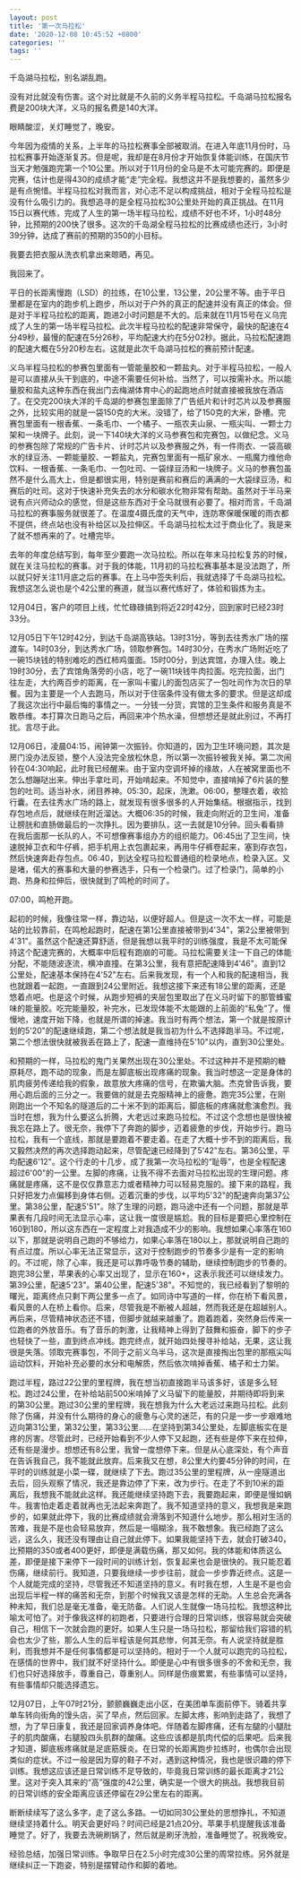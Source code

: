 ```yaml
---
layout: post
title: '第一次马拉松'
date: '2020-12-08 10:45:52 +0800'
categories: ''
tags: ''
---
```


千岛湖马拉松，别名湖乱跑。

没有对比就没有伤害。这个对比就是不久前的义务半程马拉松。千岛湖马拉松报名费是200块大洋，义马的报名费是140大洋。

眼睛酸涩，关灯睡觉了，晚安。

今年因为疫情的关系，上半年的马拉松赛事全部被取消。在进入年底11月份时，马拉松赛事开始逐渐复苏。但是呢，我却是在8月份才开始恢复体能训练，在国庆节当天才勉强跑完第一个10公里。所以对于11月份的全马是不太可能完赛的。即便是完赛，估计也是得430的成绩才能“走”完全程。我想这并不是我想要的，虽然多少是有点惋惜。半程马拉松对我而言，对心志不足以构成挑战，相对于全程马拉松是没有什么吸引力的。我想追寻的是全程马拉松30公里处开始的真正挑战。在11月15日以赛代练，完成了人生的第一场半程马拉松，成绩不好也不坏，1小时48分钟，比预期的200快了很多。这次的千岛湖全程马拉松的比赛成绩也还行，3小时39分钟，达成了赛前的预期的350的小目标。

我要去把衣服从洗衣机拿出来晾晒，再见。

我回来了。

平日的长距离慢跑（LSD）的拉练，在10公里，13公里，20公里不等。由于平日里都是在室内的跑步机上跑步，所以对于户外的真正的配速并没有真正的体会。但是对于半程马拉松的距离，跑进2小时问题是不大的。后来就在11月15号在义乌完成了人生的第一场半程马拉松。此次半程马拉松的配速非常保守，最快的配速在4分49秒，最慢的配速在5分26秒，平均配速大约在5分02秒。据此，马拉松配速跑的配速大概在5分20秒左右。这就是此次千岛湖马拉松的赛前预计配速。

义乌半程马拉松的参赛包里面有一管能量胶和一颗盐丸。对于半程马拉松，一般人是可以直接从头干到底的，中途不需要任何补给。当然了，可以按需补水。所以能量胶和盐丸这种东西在我出门去梅湖体育中心的起跑地点时就直接被我放在酒店了。在交完200块大洋的千岛湖的参赛包里面除了广告纸片和计时芯片以及参赛服之外，比较实用的就是一袋150克的大米。没错了，给了150克的大米，卧槽。完赛包里面有一根香蕉、一条毛巾、一个橘子、一瓶农夫山泉、一瓶尖叫、一颗士力架和一块牌子。此刻，说一下140块大洋的义马参赛包和完赛包，以做纪念。义马的参赛包除了常规的广告卡片、计时芯片以及参赛服之外，有一件雨衣、一袋高碳水的绿豆汤、一颗能量胶、一颗盐丸，完赛包里面有一瓶矿泉水、一瓶魔力维他命饮料、一根香蕉、一条毛巾、一包吐司、一袋绿豆汤和一块牌子。义马的参赛包虽然不是什么高大上，但是都很实用，特别是赛前和赛后的满满的一大袋绿豆汤，和赛后的吐司。这对于快速补充失去的水分和碳水化物非常有帮助。虽然对于半马来说有点兴师动众的感觉，但是这些东西对于全马就很有必要了。相对而言，千岛湖马拉松的赛事服务就很差了。在温度4摄氏度的天气中，连防寒保暖保暖的雨衣都不提供，终点站也没有补给区以及拉伸区。千岛湖马拉松太过于商业化了。我是来了就不想再来的了。吐槽完毕。

去年的年度总结写到，每年至少要跑一次马拉松。所以在年末马拉松复苏的时候，就在关注马拉松的赛事。对于我的体能，11月初的马拉松赛事基本是没法跑了，所以就只好关注11月底之后的赛事。在上马中签失利后，我就选择了千岛湖马拉松。我想这怎么说也是个42公里的赛道，就当以赛代练好了，体验和锻炼为主。

12月04日，客户的项目上线，忙忙碌碌搞到将近22时42分，回到家时已经23时33分。

12月05日下午12时42分，到达千岛湖高铁站。13时31分，等到去往秀水广场的摆渡车。14时03分，到达秀水广场，领取参赛包。14时30分，在秀水广场附近吃了一碗15块钱的特别难吃的西红柿鸡蛋面。15时00分，到达宾馆，办理入住。晚上19时30分，去了宾馆角落旁的小店，吃了一碗11块钱牛肉拉面。吃完拉面，出门往左走，大约两百步的距离，在一家叫卡蜜儿的面包店买了一包吐司作为次日的早餐。因为主要是一个人去跑马，所以对于住宿条件没有做太多的要求。但是这却成了我这次出行中最后悔的事情之一。一分钱一分货，宾馆的卫生条件和服务真是不敢恭维。本打算次日跑马之后，再回来冲个热水澡，但想想还是就此别过，不再打扰。言尽于此。

12月06日，凌晨04:15，闹钟第一次振铃。你知道的，因为卫生环境问题，其次是房门没办法反锁，整个人没法完全放松休息，所以第一次振铃被我关掉。第二次闹铃在04:30响起，此时我已经醒来。由于室内空调坏掉的缘故，人在被窝里面也不怎么想蹦哒出来。伸出手拿吐司，开始啃起来。不知觉中，直接啃掉了6片装的整包的吐司。适当补水，闭目养神。05:30，起床，洗漱。06:00，整理衣着，收拾行囊。在去往秀水广场的路上，就发现有很多很多的人开始集结。根据指示，找到存包地点后，就继续在附近溜达。大概06:35的时候，我走向附近的卫生间，准备让膀胱和直肠做最后的一次挣扎。因为要排队，这一去就是10分钟。回头看看排在我后面那一长队的人，不可想像赛事组办方的组织能力。06:45出了卫生间，快速脱掉卫衣和牛仔裤，把手机用上衣包裹起来，再用牛仔裤卷起来，塞到存衣包，然后快速奔赴存包点。06:40，到达全程马拉松普通组的检录地点，检录入区。又是堵，偌大的赛事和大量的参赛选手，只有一个检录门。过了检录门，简单的小跑、热身和拉伸后，很快就到了鸣枪的时间了。

07:00，鸣枪开跑。

起初的时候，我像往常一样，靠边站，以便好超人。但是这一次不太一样，可能是站的比较靠前，在鸣枪起跑时，配速在第1公里直接被带到4'34"，第2公里被带到4'31"。虽然这个配速还算舒适，但是我想以我平时的训练强度，我是不太可能保持这个配速完赛的，大概率中后程有跑崩的可能。马拉松需要关注一下自己的体能分配，不能随波逐流，横冲直撞。在第3公里，我有意把配速降到4'46"。直到12公里处，配速基本保持在4'52"左右。后来我发现，有一个人和我的配速相当，我也就跟着一起跑，一直跟到24公里附近。我想这接下来还有18公里的距离，还是悠着点吧。也是这个时候，从跑步短裤的夹层包里取出了在义马时留下的那管蜂蜜味的能量胶。吃完能量胶，补完水，已发现体能不太能跟的上前面的“私兔”了。慢慢地，速度开始下降，也就是所谓的掉速。我当时有两个想法，第一个就是按原计划的5'20"的配速继续跑，第二个想法就是我当初为什么不选择跑半马。不过呢，第二个想法很快就被我丢在路上了，配速一直维持在5'10"以内，直到30公里处。

和预期的一样，马拉松的鬼门关果然出现在30公里处。不过这种并不是预期的糖原耗尽，跑不动的现象，而是左脚底板出现疼痛的现象。我当时想这一定是身体的肌肉疲劳传递给我的假象，故意放大疼痛的信号，在欺骗大脑。杰克曾告诉我，要用心跑后面的三分之一。我要做的就是去克服精神上的疲惫。跑完35公里，在刚刚跑出一个不知名的隧道后的二十米不到的距离后，脚底板的疼痛就愈演愈烈。我当时在想，我为什么要这么折腾，大老远过来跑马拉松。不过这个念想也是很快被我忘在路上了。很无奈，我停下了奔跑的脚步，迈着疲惫的步伐，开始步行。跑马拉松，我有一个底线，那就是要跑着不要走着。在走了大概十步不到的距离后，我又毅然决然的再次选择跑动起来，尽管配速已经降到了5'42"左右。第36公里，平均配速6'12"。这个行走的十几步，成了我第一次马拉松的“耻辱”，也是全程配速超过6'00"的一公里。左脚的疼痛，让我不得不去面对马拉松出现的生理问题。疼痛就是疼痛，这不是仅仅靠意志力或者精神力可以轻易克服的。接下来的路程，我只好把发力点偏移到身体右侧。迈着沉重的步伐，以平均5'32"的配速奔向第37公里。第38公里，配速5'51"。除了生理的问题，跑马途中还有一个问题，那就是苹果表有几段时间无法显示心率，这让我一度很是尴尬。我的目标是要把心里控制在160到180，所以这东西在一定程度上对我造成不少的影响。我想如果心率落在160以下，那就是说明自己跑的不够给力，如果心率落在180以上，那就说明自己跑的有点过度。所以心率无法正常显示，这对于控制跑步的节奏多少是有一定的影响的。不过呢，除了心率，我还是可以靠呼吸节奏的辅助，继续控制跑步的节奏的。跑完38公里，苹果表的心率又出现了，显示在160+，这表示我还可以继续发力。第39公里，配速5'23"。第40公里，配速5'38"。不知觉的，我已经看到了黎明的曙光，距离终点只剩下两公里多一点了。如同诗中写道的一样，你在桥下看风景，看风景的人在桥上看你。后来，尽管我是不断被人超越，然而我还是在超越别人。再后来，尽管精神状态还不错，但脚步就越来越重了。跑着跑着，突然身后传来一位跑者的外放音乐。有了音乐的刺激，让我精神上得到了鼓舞和振奋，脚下的步子也轻快了一些，直到终点冲线。跑完终点，就开始四处搜寻补给站，无果，这让我很是失落。领取完赛事包，不同于之前义乌半马，这次是直接掏出包里的那瓶尖叫运动饮料，开始补充必要的水分和电解质，然后依次啃掉香蕉、橘子和士力架。

跑过半程，路过22公里的里程牌，我在想当初直接跑半马该多好，该是多么轻松。跑过24公里，在补给站前500米啃掉了义马留下的能量胶，并期待即将到来的第30公里。跑过30公里的里程牌，我在想我为什么大老远过来跑马拉松。此刻除了伤痛，并没有什么期待的身心的疲惫与心灵的迷茫，有的只是一步一步艰难地迈向第31公里，第32公里，第33公里……在坚持到第34公里处，左脚底板实在是疼的厉害。尽管此时，已经开始看到不少人停下又起跑，还有些是停下来在拉伸，还有些是漫步。想想还有8公里，我曾一度想停下来。但是从心底深处，有个声音在告诉我自己，我不能就此放弃。后来我又在想，8公里大约要45分钟的时间，在平时的训练就是小菜一碟，就继续了下去。跑过35公里的里程牌，从一座隧道出去后，回头观察了情况，我还是靠边停了下来，改为步行。在走了不到10米的距离后，我想我不能就此这样。我还能继续坚持跑下去，我要跑起来，即便是慢如蜗牛。我害怕走着走着就再也无法起来奔跑了。我不知道坚持的意义，我想我是来跑步的，如果就此停下，我的比赛成绩就会滑落到不知道什么地步。那么相对生活的苦难，我是不是也会轻易放弃，然后是一塌糊涂，我不敢想象。我已经跑了这么远，这么久，我还没有理由让自己就此停下。如果我能坚持下去，就会打破340，比预期的350或者400更好，即便是满载伤痛，那又如何。我的体能和体质这么差，即便是接下来停下一段时间的训练计划，恢复起来也会是很快的。我只能忍着伤痛，继续前行。我知道，只要我继续一步步往前，就会一步步靠近终点。这是一个人就能完成的坚持，尽管我还不知道坚持的意义。有时我在想，人生是不是也会出现后半程一样的痛苦和无奈，到那个时候我又该是怎样的无助。人生总会充满各种未知，我们总是毫无准备，毫无防备。人们说人生就像一场马拉松。我想这种比喻太可怕了。对于像我这样的初跑者，只要进行合理的日常训练，很容易就会突破自己，相信下一次就会跑的更好。如果人生只是一场马拉松，那留给我们容错的机会也太少了些，那么人生的后半程该是何其悲惨，何其无奈。有人说坚持就是胜利，而我想并不是任何事情都是可以坚持的。相对于一个人就可以跑完的马拉松，在感情的世界中，我们就不好坚持什么。即便是心中有很多很多的不舍和无奈，我们也只好选择放手，尊重自己，尊重别人。同样是伤痕累累，有些事情可以坚持，有些事情却只能选择遗忘。

12月07日，上午07时21分，颤颤巍巍走出小区，在美团单车面前停下。骑着共享单车转向街角的馒头店，买了早点，然后回家。左脚太疼，影响到走路了，我想了想，为了早日康复，我还是回家调养身体吧。伴随着左脚疼痛，还有左腿的小腿肚子的肌肉酸痛，右腿股四头肌群的酸痛。这些应该都是肌肉代偿的后果吧。后来我才知道，脚底板疼痛就是足底筋膜炎。在日常的长距离跑步拉练时，也偶尔会出现类似的症状。不过一般是因为穿的鞋子不对，遇到这种情况，我也是很识趣的停下训练。我想这应该还是日常训练不足导致的，毕竟我日常训练的最长距离才21公里。这对于突入其来的“高”强度的42公里，确实是一个很大的挑战。我想我目前的日常训练的安全距离应该还停留在29公里左右的距离。

断断续续写了这么多字，走了这么多路。一切如同30公里处的思想挣扎，不知道继续坚持着什么。明天会更好吗？时间已经是21点20分。苹果手机提醒我该准备睡觉了。好了，我要去洗碗刷锅了，然后就是刷牙洗脸，准备睡觉了。祝我晚安。

经验总结，加强日常训练。争取早日在2.5小时完成30公里的周常拉练。另外就是继续纠正一下跑姿，特别是摆臂动作和脚的着地。
